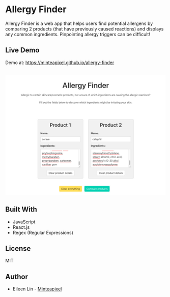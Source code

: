 # Allergy Finder
Allergy Finder is a web app that helps users find potential allergens by comparing 2 products (that have previously caused reactions) and displays any common ingredients. Pinpointing allergy triggers can be difficult!

## Live Demo
Demo at: https://minteapixel.github.io/allergy-finder

<br />
<img src="https://raw.githubusercontent.com/minteapixel/allergy-finder/master/client/public/screenshot_1024x768.jpg" alt="screenshot.png">

## Built With
- JavaScript
- React.js
- Regex (Regular Expressions)

## License
MIT

## Author
* Eileen Lin - [Minteapixel](https://github.com/minteapixel/)

